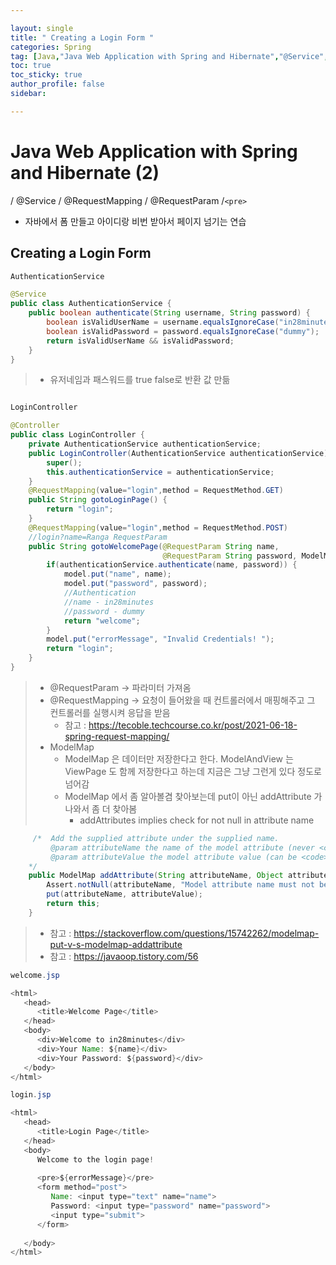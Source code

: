 ```yaml
---

layout: single
title: " Creating a Login Form "
categories: Spring
tag: [Java,"Java Web Application with Spring and Hibernate","@Service","html pre 태그"]
toc: true
toc_sticky: true
author_profile: false
sidebar:

---
```

# Java Web Application with Spring and Hibernate (2)

/ @Service / @RequestMapping / @RequestParam /`<pre>`

- 자바에서 폼 만들고 아이디랑 비번 받아서 페이지 넘기는 연습

## Creating a Login Form

```java
AuthenticationService

@Service  
public class AuthenticationService {  
    public boolean authenticate(String username, String password) {  
        boolean isValidUserName = username.equalsIgnoreCase("in28minutes");  
        boolean isValidPassword = password.equalsIgnoreCase("dummy");  
        return isValidUserName && isValidPassword;  
    }  
}
```

>- 유저네임과 패스워드를 true false로 반환 값 만듦

```java

LoginController

@Controller  
public class LoginController {  
    private AuthenticationService authenticationService;  
    public LoginController(AuthenticationService authenticationService) {  
        super();  
        this.authenticationService = authenticationService;  
    }  
    @RequestMapping(value="login",method = RequestMethod.GET)  
    public String gotoLoginPage() {  
        return "login";  
    }  
    @RequestMapping(value="login",method = RequestMethod.POST)  
    //login?name=Ranga RequestParam  
    public String gotoWelcomePage(@RequestParam String name,  
                                  @RequestParam String password, ModelMap model) {  
        if(authenticationService.authenticate(name, password)) {  
            model.put("name", name);  
            model.put("password", password);  
            //Authentication  
            //name - in28minutes            
            //password - dummy  
            return "welcome";  
        }  
        model.put("errorMessage", "Invalid Credentials! ");  
        return "login";  
    }  
}
```

>- @RequestParam -> 파라미터 가져옴
>- @RequestMapping -> 요청이 들어왔을 때 컨트롤러에서 매핑해주고 그 컨트롤러를 실행시켜 응답을 받음
>	- 참고 : https://tecoble.techcourse.co.kr/post/2021-06-18-spring-request-mapping/
>- ModelMap
>	- ModelMap 은 데이터만 저장한다고 한다. ModelAndView 는 ViewPage 도 함께 저장한다고 하는데 지금은 그냥 그런게 있다 정도로 넘어감
>	- ModelMap 에서 좀 알아볼겸 찾아보는데 put이 아닌  addAttribute 가 나와서 좀 더 찾아봄
>		- addAttributes implies check for not null in attribute name

```java
     /*  Add the supplied attribute under the supplied name.
	     @param attributeName the name of the model attribute (never <code>null</code>)
	     @param attributeValue the model attribute value (can be <code>null</code>)
	*/
    public ModelMap addAttribute(String attributeName, Object attributeValue) {
        Assert.notNull(attributeName, "Model attribute name must not be null");
        put(attributeName, attributeValue);
        return this;
    }
```


>- 참고 : https://stackoverflow.com/questions/15742262/modelmap-put-v-s-modelmap-addattribute
>- 참고 : https://javaoop.tistory.com/56


```java
welcome.jsp

<html>  
   <head>  
      <title>Welcome Page</title>  
   </head>  
   <body>  
      <div>Welcome to in28minutes</div>  
      <div>Your Name: ${name}</div>  
      <div>Your Password: ${password}</div>  
   </body>  
</html>
```

```java
login.jsp

<html>  
   <head>  
      <title>Login Page</title>  
   </head>  
   <body>  
      Welcome to the login page!  
  
      <pre>${errorMessage}</pre>  
      <form method="post">  
         Name: <input type="text" name="name">  
         Password: <input type="password" name="password">  
         <input type="submit">  
      </form>  
  
   </body>  
</html>
```
